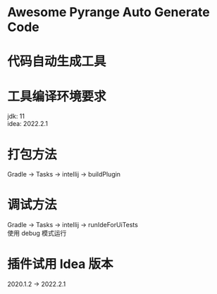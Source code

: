 # Awesome Pyrange Auto Generate Code
# 代码自动生成工具

# 工具编译环境要求
jdk: 11  
idea: 2022.2.1

# 打包方法
Gradle -> Tasks -> intellij -> buildPlugin

# 调试方法
Gradle -> Tasks -> intellij -> runIdeForUiTests  
使用 debug 模式运行

# 插件试用 Idea 版本
2020.1.2 -> 2022.2.1